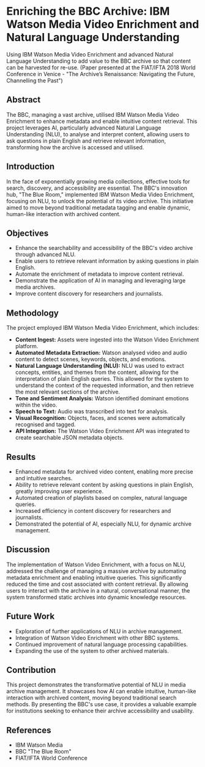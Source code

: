 # Enriching the BBC Archive: IBM Watson Media Video Enrichment and Natural Language Understanding

Using IBM Watson Media Video Enrichment and advanced Natural Language Understanding to add value to the BBC archive so that content can be harvested for re-use. (Paper presented at the FIAT/IFTA 2018 World Conference in Venice - "The Archive’s Renaissance: Navigating the Future, Channelling the Past")

## Abstract

The BBC, managing a vast archive, utilised IBM Watson Media Video Enrichment to enhance metadata and enable intuitive content retrieval. This project leverages AI, particularly advanced Natural Language Understanding (NLU), to analyse and interpret content, allowing users to ask questions in plain English and retrieve relevant information, transforming how the archive is accessed and utilised.

## Introduction

In the face of exponentially growing media collections, effective tools for search, discovery, and accessibility are essential. The BBC's innovation hub, "The Blue Room," implemented IBM Watson Media Video Enrichment, focusing on NLU, to unlock the potential of its video archive. This initiative aimed to move beyond traditional metadata tagging and enable dynamic, human-like interaction with archived content.

## Objectives

* Enhance the searchability and accessibility of the BBC's video archive through advanced NLU.
* Enable users to retrieve relevant information by asking questions in plain English.
* Automate the enrichment of metadata to improve content retrieval.
* Demonstrate the application of AI in managing and leveraging large media archives.
* Improve content discovery for researchers and journalists.

## Methodology

The project employed IBM Watson Media Video Enrichment, which includes:

* **Content Ingest:** Assets were ingested into the Watson Video Enrichment platform.
* **Automated Metadata Extraction:** Watson analysed video and audio content to detect scenes, keywords, objects, and emotions.
* **Natural Language Understanding (NLU):** NLU was used to extract concepts, entities, and themes from the content, allowing for the interpretation of plain English queries. This allowed for the system to understand the context of the requested information, and then retrieve the most relevant sections of the archive.
* **Tone and Sentiment Analysis:** Watson identified dominant emotions within the video.
* **Speech to Text:** Audio was transcribed into text for analysis.
* **Visual Recognition:** Objects, faces, and scenes were automatically recognised and tagged.
* **API Integration:** The Watson Video Enrichment API was integrated to create searchable JSON metadata objects.

## Results

* Enhanced metadata for archived video content, enabling more precise and intuitive searches.
* Ability to retrieve relevant content by asking questions in plain English, greatly improving user experience.
* Automated creation of playlists based on complex, natural language queries.
* Increased efficiency in content discovery for researchers and journalists.
* Demonstrated the potential of AI, especially NLU, for dynamic archive management.

## Discussion

The implementation of Watson Video Enrichment, with a focus on NLU, addressed the challenge of managing a massive archive by automating metadata enrichment and enabling intuitive queries. This significantly reduced the time and cost associated with content retrieval. By allowing users to interact with the archive in a natural, conversational manner, the system transformed static archives into dynamic knowledge resources.

## Future Work

* Exploration of further applications of NLU in archive management.
* Integration of Watson Video Enrichment with other BBC systems.
* Continued improvement of natural language processing capabilities.
* Expanding the use of the system to other archived materials.

## Contribution

This project demonstrates the transformative potential of NLU in media archive management. It showcases how AI can enable intuitive, human-like interaction with archived content, moving beyond traditional search methods. By presenting the BBC's use case, it provides a valuable example for institutions seeking to enhance their archive accessibility and usability.

## References

* IBM Watson Media
* BBC "The Blue Room"
* FIAT/IFTA World Conference
